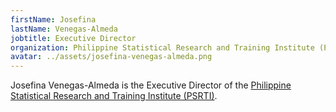 ```yaml
---
firstName: Josefina
lastName: Venegas-Almeda
jobtitle: Executive Director
organization: Philippine Statistical Research and Training Institute (PSRTI)
avatar: ../assets/josefina-venegas-almeda.png
---
```


Josefina Venegas-Almeda is the Executive Director of the
[Philippine Statistical Research and Training Institute (PSRTI)](http://psrti.gov.ph/home/).
